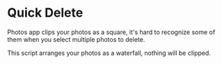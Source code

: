 # Quick Delete

Photos app clips your photos as a square, it's hard to recognize some of them when you select multiple photos to delete.

This script arranges your photos as a waterfall, nothing will be clipped.